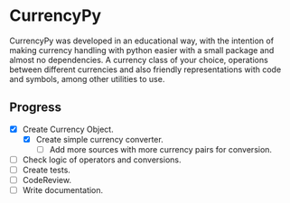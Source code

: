 # CurrencyPy
CurrencyPy was developed in an educational way, with the intention of making currency handling with python easier with a small package and almost no dependencies. A currency class of your choice, operations between different currencies and also friendly representations with code and symbols, among other utilities to use.

## Progress
- [x] Create Currency Object.
  - [x] Create simple currency converter.
    - [ ] Add more sources with more currency pairs for conversion.
- [ ] Check logic of operators and conversions.
- [ ] Create tests.
- [ ] CodeReview.
- [ ] Write documentation.
